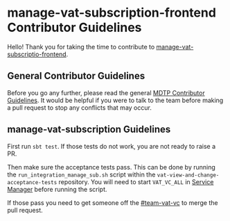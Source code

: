 # manage-vat-subscription-frontend Contributor Guidelines

Hello! Thank you for taking the time to contribute to [manage-vat-subscriptio-frontend](https://github.com/hmrc/manage-vat-subscription-frontend).

## General Contributor Guidelines

Before you go any further, please read the general [MDTP Contributor Guidelines](https://github.com/hmrc/mdtp-contributor-guidelines/blob/master/CONTRIBUTING.md).
It would be helpful if you were to talk to the team before making a pull request to stop any conflicts that may occur.

## manage-vat-subscription Guidelines

First run `sbt test`. If those tests do not work, you are not ready to raise a PR.

Then make sure the acceptance tests pass. This can be done by running the `run_integration_manage_sub.sh` script within
the `vat-view-and-change-acceptance-tests` repository. You will need to start `VAT_VC_ALL` in [Service Manager](https://github.com/hmrc/service-manager) before running the script.

If those pass you need to get someone off the [#team-vat-vc](https://hmrcdigital.slack.com/messages/team-vat-vc/) to merge the pull request.

